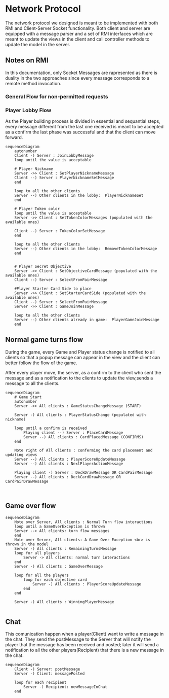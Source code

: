 # Network Protocol
The network protocol we designed is meant to be implemented with both RMI and Client-Server Socket functionality.
Both client and server are equipped with a message parser and a set of RMI interfaces which are meant to update the views in the client and call controller methods to update the model in the server.

## Notes on RMI 
In this documentation, only Socket Messages are rapresented as there is duality in the two approaches since every message corresponds to a remote method invocation.

### General Flow for non-permitted requests


### Player Lobby Flow
As the Player building process is divided in essential and sequantial steps, every message different from the last one received is meant to be accepted as a confirm the last phase was successful and that the client can move forward.

```mermaid
sequenceDiagram
    autonumber
    Client -) Server : JoinLobbyMessage
    loop until the value is acceptable
    
    # Player Nickname
    Server ->> Client : SetPlayerNicknameMessage
    Client --) Server : PlayerNicknameSetMessage 
    end
    
    loop to all the other clients
    Server --) Other clients in the lobby:  PlayerNicknameSet
    end

    # Player Token color 
    loop until the value is acceptable
    Server ->> Client : SetTokenColorMessages (populated with the available ones)
    
    Client --) Server : TokenColorSetMessage 
    end
    
    loop to all the other clients
    Server --) Other clients in the lobby:  RemoveTokenColorMessage
    end


    # Player Secret Objective 
    Server ->> Client : SetObjectiveCardMessage (populated with the available ones)
    Client --) Server : SelectFromPairMessage

    #Player Starter Card Side to place
    Server ->> Client : SetStarterCardSide (populated with the available ones)
    Client --) Server : SelectFromPairMessage
    Server ->> Client : GameJoinMessage
    
    loop to all the other clients
    Server --) Other clients already in game:  PlayerGameJoinMessage
    end

```

## Normal game turns flow 
During the game, every Game and Player status change is notified to all clients so that a popup message can appear in the view and the client can better follow the flow of the game. 

After every player move, the server, as a confirm to the client who sent the message and as a notification to the clients to update the view,sends a message to all the clients.   

```mermaid
sequenceDiagram
    # Game Start
    autonumber
    Server ->> All clients : GameStatusChangeMessage (START)
    
    Server -) All clients : PlayerStatusChange (populated with nickname)
    
    loop until a confirm is received 
        Playing client --) Server : PlaceCardMessage
        Server --) All clients : CardPlacedMessage (CONFIRMS)
    end

    Note right of All clients : conferming the card placement and updating views 
    Server --) All clients : PlayerScoreUpdateMessage
    Server --) All clients : NextPlayerActionMessage

    Playing client -) Server : DeckDrawMessage OR CardPairMessage
    Server --) All clients : DeckCardDrawMessage OR CardPairDrawMessage



```


## Game over flow
```mermaid
sequenceDiagram
    Note over Server, All clients : Normal Turn flow interactions
    loop until a GameOverException is thrown
    Server --> All clients: turn flow messages 
    end 
    Note over Server, All clients: A Game Over Exception <br> is thrown in the model
    Server -) All clients : RemainingTurnsMessage 
    loop for all players 
        Server -> All clients: normal turn interactions 
    end 
    Server -) All clients : GameOverMessage
    
    loop for all the players 
        loop for each objective card 
            Server -) All clients : PlayerScoreUpdateMessage
        end 
    end

    Server -) All clients : WinningPlayerMessage  


```

## Chat
This comunication happen when a player(Client) want to write a message in the chat. They send the postMessage to the Server that will notify the player that the message has been received and posted; later it will send a notification to all the other players(Recipient) that there is a new message in the chat.
```mermaid
sequenceDiagram
    Client -) Server: postMessage
    Server -) Client: messagePosted

    loop for each recipient
        Server -) Recipient: newMessageInChat
    end
```


